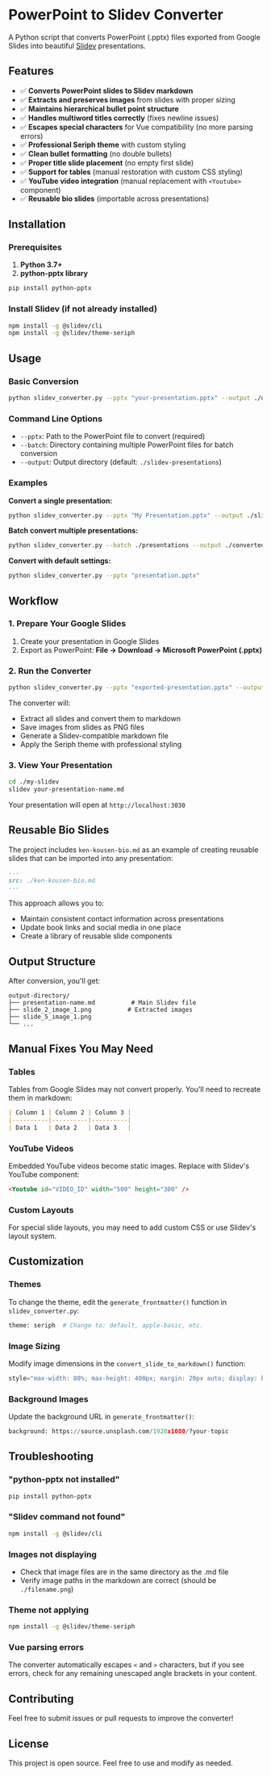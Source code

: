 # PowerPoint to Slidev Converter

A Python script that converts PowerPoint (.pptx) files exported from Google Slides into beautiful [Slidev](https://sli.dev) presentations.

## Features

- ✅ **Converts PowerPoint slides to Slidev markdown**
- ✅ **Extracts and preserves images** from slides with proper sizing
- ✅ **Maintains hierarchical bullet point structure**
- ✅ **Handles multiword titles correctly** (fixes newline issues)
- ✅ **Escapes special characters** for Vue compatibility (no more parsing errors)
- ✅ **Professional Seriph theme** with custom styling
- ✅ **Clean bullet formatting** (no double bullets)
- ✅ **Proper title slide placement** (no empty first slide)
- ✅ **Support for tables** (manual restoration with custom CSS styling)
- ✅ **YouTube video integration** (manual replacement with `<Youtube>` component)
- ✅ **Reusable bio slides** (importable across presentations)

## Installation

### Prerequisites

1. **Python 3.7+** 
2. **python-pptx library**

```bash
pip install python-pptx
```

### Install Slidev (if not already installed)

```bash
npm install -g @slidev/cli
npm install -g @slidev/theme-seriph
```

## Usage

### Basic Conversion

```bash
python slidev_converter.py --pptx "your-presentation.pptx" --output ./output
```

### Command Line Options

- `--pptx`: Path to the PowerPoint file to convert (required)
- `--batch`: Directory containing multiple PowerPoint files for batch conversion
- `--output`: Output directory (default: `./slidev-presentations`)

### Examples

**Convert a single presentation:**
```bash
python slidev_converter.py --pptx "My Presentation.pptx" --output ./slides
```

**Batch convert multiple presentations:**
```bash
python slidev_converter.py --batch ./presentations --output ./converted-slides
```

**Convert with default settings:**
```bash
python slidev_converter.py --pptx "presentation.pptx"
```

## Workflow

### 1. Prepare Your Google Slides

1. Create your presentation in Google Slides
2. Export as PowerPoint: **File → Download → Microsoft PowerPoint (.pptx)**

### 2. Run the Converter

```bash
python slidev_converter.py --pptx "exported-presentation.pptx" --output ./my-slidev
```

The converter will:
- Extract all slides and convert them to markdown
- Save images from slides as PNG files
- Generate a Slidev-compatible markdown file
- Apply the Seriph theme with professional styling

### 3. View Your Presentation

```bash
cd ./my-slidev
slidev your-presentation-name.md
```

Your presentation will open at `http://localhost:3030`

## Reusable Bio Slides

The project includes `ken-kousen-bio.md` as an example of creating reusable slides that can be imported into any presentation:

```markdown
---
src: ./ken-kousen-bio.md
---
```

This approach allows you to:
- Maintain consistent contact information across presentations
- Update book links and social media in one place
- Create a library of reusable slide components

## Output Structure

After conversion, you'll get:

```
output-directory/
├── presentation-name.md          # Main Slidev file
├── slide_2_image_1.png          # Extracted images
├── slide_5_image_1.png
└── ...
```

## Manual Fixes You May Need

### Tables
Tables from Google Slides may not convert properly. You'll need to recreate them in markdown:

```markdown
| Column 1 | Column 2 | Column 3 |
|----------|----------|----------|
| Data 1   | Data 2   | Data 3   |
```

### YouTube Videos
Embedded YouTube videos become static images. Replace with Slidev's YouTube component:

```markdown
<Youtube id="VIDEO_ID" width="500" height="300" />
```

### Custom Layouts
For special slide layouts, you may need to add custom CSS or use Slidev's layout system.

## Customization

### Themes
To change the theme, edit the `generate_frontmatter()` function in `slidev_converter.py`:

```python
theme: seriph  # Change to: default, apple-basic, etc.
```

### Image Sizing
Modify image dimensions in the `convert_slide_to_markdown()` function:

```python
style="max-width: 80%; max-height: 400px; margin: 20px auto; display: block;"
```

### Background Images
Update the background URL in `generate_frontmatter()`:

```python
background: https://source.unsplash.com/1920x1080/?your-topic
```

## Troubleshooting

### "python-pptx not installed"
```bash
pip install python-pptx
```

### "Slidev command not found"
```bash
npm install -g @slidev/cli
```

### Images not displaying
- Check that image files are in the same directory as the .md file
- Verify image paths in the markdown are correct (should be `./filename.png`)

### Theme not applying
```bash
npm install -g @slidev/theme-seriph
```

### Vue parsing errors
The converter automatically escapes `<` and `>` characters, but if you see errors, check for any remaining unescaped angle brackets in your content.

## Contributing

Feel free to submit issues or pull requests to improve the converter!

## License

This project is open source. Feel free to use and modify as needed.